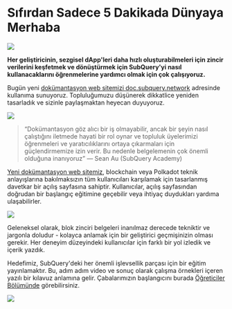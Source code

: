 # Sıfırdan Sadece 5 Dakikada Dünyaya Merhaba

![](https://miro.medium.com/max/1400/1*g51P_PPoseNqEfCBgvpXXA.png)

**Her geliştiricinin, sezgisel dApp'leri daha hızlı oluşturabilmeleri için zincir verilerini keşfetmek ve dönüştürmek için SubQuery'yi nasıl kullanacaklarını öğrenmelerine yardımcı olmak için çok çalışıyoruz.**

Bugün yeni [dokümantasyon web sitemizi doc.subquery.network](https://doc.subquery.network/) adresinde kullanıma sunuyoruz. Topluluğumuzu düşünerek dikkatlice yeniden tasarladık ve sizinle paylaşmaktan heyecan duyuyoruz.

![](https://miro.medium.com/max/1200/1*snyFSjyQ9q116bmIcaVfsQ.gif)

> “Dokümantasyon göz alıcı bir iş olmayabilir, ancak bir şeyin nasıl çalıştığını iletmede hayati bir rol oynar ve topluluk üyelerimizi öğrenmeleri ve yaratıcılıklarını ortaya çıkarmaları için güçlendirmemize izin verir. Bu nedenle belgelemenin çok önemli olduğuna inanıyoruz” — Sean Au (SubQuery Academy)

[Yeni dokümantasyon web sitemiz](https://doc.subquery.network/), blockchain veya Polkadot teknik anlayışlarına bakılmaksızın tüm kullanıcıları karşılamak için tasarlanmış davetkar bir açılış sayfasına sahiptir. Kullanıcılar, açılış sayfasından doğrudan bir başlangıç ​​eğitimine geçebilir veya ihtiyaç duydukları yardıma ulaşabilirler.

![](https://miro.medium.com/max/1400/1*obZau98aya3Ohtc43DAuEw.png)

Geleneksel olarak, blok zinciri belgeleri inanılmaz derecede tekniktir ve jargonla doludur - kolayca anlamak için bir geliştirici geçmişinizin olması gerekir. Her deneyim düzeyindeki kullanıcılar için farklı bir yol izledik ve içerik yazdık.

Hedefimiz, SubQuery'deki her önemli işlevsellik parçası için bir eğitim yayınlamaktır. Bu, adım adım video ve sonuç olarak çalışma örnekleri içeren yazılı bir kılavuz anlamına gelir. Çabalarımızın başlangıcını burada [Öğreticiler Bölümünde](https://doc.subquery.network/tutorials_examples/howto.html) görebilirsiniz.

![](https://miro.medium.com/max/1200/1*nxy4aDTaQ0EMGudm0QW09g.gif)
